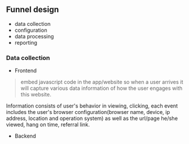 ## Funnel design
- data collection
- configuration
- data processing
- reporting

### Data collection
- Frontend
> embed javascript code in the app/website so when a user arrives it will capture various data information of how the user engages with this website.

Information consists of user's behavior in viewing, clicking, each event includes the user's browser configuration(browser name, device, ip address, location and operation system) as well as the url/page he/she viewed, hang on time, referral link.

- Backend

